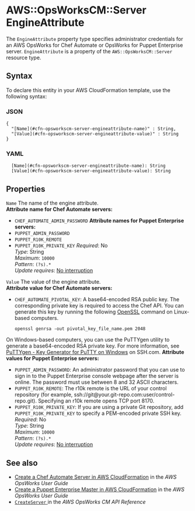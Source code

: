 # AWS::OpsWorksCM::Server EngineAttribute<a name="aws-properties-opsworkscm-server-engineattribute"></a>

The `EngineAttribute` property type specifies administrator credentials for an AWS OpsWorks for Chef Automate or OpsWorks for Puppet Enterprise server\. `EngineAttribute` is a property of the `AWS::OpsWorksCM::Server` resource type\.

## Syntax<a name="aws-properties-opsworkscm-server-engineattribute-syntax"></a>

To declare this entity in your AWS CloudFormation template, use the following syntax:

### JSON<a name="aws-properties-opsworkscm-server-engineattribute-syntax.json"></a>

```
{
  "[Name](#cfn-opsworkscm-server-engineattribute-name)" : String,
  "[Value](#cfn-opsworkscm-server-engineattribute-value)" : String
}
```

### YAML<a name="aws-properties-opsworkscm-server-engineattribute-syntax.yaml"></a>

```
  [Name](#cfn-opsworkscm-server-engineattribute-name): String
  [Value](#cfn-opsworkscm-server-engineattribute-value): String
```

## Properties<a name="aws-properties-opsworkscm-server-engineattribute-properties"></a>

`Name`  <a name="cfn-opsworkscm-server-engineattribute-name"></a>
The name of the engine attribute\.  
 **Attribute name for Chef Automate servers:**   
+  `CHEF_AUTOMATE_ADMIN_PASSWORD` 
 **Attribute names for Puppet Enterprise servers:**   
+  `PUPPET_ADMIN_PASSWORD` 
+  `PUPPET_R10K_REMOTE` 
+  `PUPPET_R10K_PRIVATE_KEY` 
*Required*: No  
*Type*: String  
*Maximum*: `10000`  
*Pattern*: `(?s).*`  
*Update requires*: [No interruption](https://docs.aws.amazon.com/AWSCloudFormation/latest/UserGuide/using-cfn-updating-stacks-update-behaviors.html#update-no-interrupt)

`Value`  <a name="cfn-opsworkscm-server-engineattribute-value"></a>
The value of the engine attribute\.  
 **Attribute value for Chef Automate servers:**   
+  `CHEF_AUTOMATE_PIVOTAL_KEY`: A base64\-encoded RSA public key\. The corresponding private key is required to access the Chef API\. You can generate this key by running the following [OpenSSL](https://www.openssl.org/) command on Linux\-based computers\.

   `openssl genrsa -out pivotal_key_file_name.pem 2048` 

  On Windows\-based computers, you can use the PuTTYgen utility to generate a base64\-encoded RSA private key\. For more information, see [PuTTYgen \- Key Generator for PuTTY on Windows](https://www.ssh.com/ssh/putty/windows/puttygen) on SSH\.com\.
 **Attribute values for Puppet Enterprise servers:**   
+  `PUPPET_ADMIN_PASSWORD`: An administrator password that you can use to sign in to the Puppet Enterprise console webpage after the server is online\. The password must use between 8 and 32 ASCII characters\.
+  `PUPPET_R10K_REMOTE`: The r10k remote is the URL of your control repository \(for example, ssh://git@your\.git\-repo\.com:user/control\-repo\.git\)\. Specifying an r10k remote opens TCP port 8170\.
+  `PUPPET_R10K_PRIVATE_KEY`: If you are using a private Git repository, add `PUPPET_R10K_PRIVATE_KEY` to specify a PEM\-encoded private SSH key\.
*Required*: No  
*Type*: String  
*Maximum*: `10000`  
*Pattern*: `(?s).*`  
*Update requires*: [No interruption](https://docs.aws.amazon.com/AWSCloudFormation/latest/UserGuide/using-cfn-updating-stacks-update-behaviors.html#update-no-interrupt)

## See also<a name="aws-properties-opsworkscm-server-engineattribute--seealso"></a>
+  [Create a Chef Automate Server in AWS CloudFormation](https://docs.aws.amazon.com/opsworks/latest/userguide/opscm-create-server-cfn.html) in the *AWS OpsWorks User Guide* 
+  [Create a Puppet Enterprise Master in AWS CloudFormation](https://docs.aws.amazon.com/opsworks/latest/userguide/opspup-create-server-cfn.html) in the *AWS OpsWorks User Guide* 
+  [ `CreateServer` ](https://docs.aws.amazon.com/opsworks-cm/latest/APIReference/API_CreateServer.html) in the *AWS OpsWorks CM API Reference* 